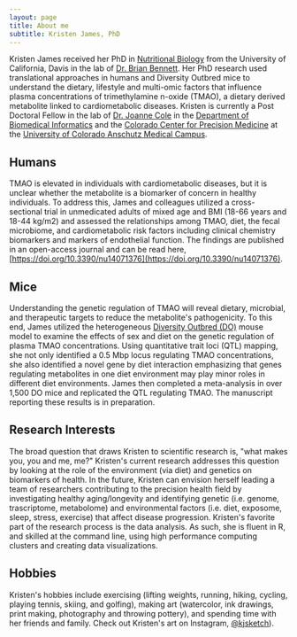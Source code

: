 ```yaml
---
layout: page
title: About me
subtitle: Kristen James, PhD
---
```


Kristen James received her PhD in [Nutritional Biology](https://ggnb.ucdavis.edu) from the University of California, Davis in the lab of [Dr. Brian Bennett](https://www.ars.usda.gov/pacific-west-area/davis-ca/whnrc/omu/people/brian-j-bennett/bennett-lab/). Her PhD research used translational approaches in humans and Diversity Outbred mice to understand the dietary, lifestyle and multi-omic factors that influence plasma concentrations of trimethylamine n-oxide (TMAO), a dietary derived metabolite linked to cardiometabolic diseases. Kristen is currently a Post Doctoral Fellow in the lab of [Dr. Joanne Cole](https://jcolelab.com/) in the [Department of Biomedical Informatics](https://medschool.cuanschutz.edu/dbmi) and the [Colorado Center for Precision Medicine](https://medschool.cuanschutz.edu/ccpm) at the [University of Colorado Anschutz Medical Campus](https://www.cuanschutz.edu/).

## Humans
TMAO is elevated in individuals with cardiometabolic diseases, but it is unclear whether the metabolite is a biomarker of concern in healthy individuals. To address this, James and colleagues utilized a cross-sectional trial in unmedicated adults of mixed age and BMI (18-66 years and 18-44 kg/m2) and assessed the relationships among TMAO, diet, the fecal microbiome, and cardiometabolic risk factors including clinical chemistry biomarkers and markers of endothelial function. The findings are published in an open-access journal and can be read here, [https://doi.org/10.3390/nu14071376](https://doi.org/10.3390/nu14071376). 

## Mice
Understanding the genetic regulation of TMAO will reveal dietary, microbial, and therapeutic targets to reduce the metabolite's pathogenicity. To this end, James utilized the heterogeneous [Diversity Outbred (DO)](https://www.jax.org/strain/009376) mouse model to examine the effects of sex and diet on the genetic regulation of plasma TMAO concentrations. Using quantitative trait loci (QTL) mapping, she not only identified a 0.5 Mbp locus regulating TMAO concentrations, she also identified a novel gene by diet interaction emphasizing that genes regulating metabolites in one diet environment may play minor roles in different diet environments. James then completed a meta-analysis in over 1,500 DO mice and replicated the QTL regulating TMAO. The manuscript reporting these results is in preparation.

## Research Interests
The broad question that draws Kristen to scientific research is, "what makes you, you and me, me?" Kristen's current research addresses this question by looking at the role of the environment (via diet) and genetics on biomarkers of health. In the future, Kristen can envision herself leading a team of researchers contributing to the precision health field by investigating healthy aging/longevity and identifying genetic (i.e. genome, trascriptome, metabolome) and environmental factors (i.e. diet, exposome, sleep, stress, exercise) that affect disease progression. Kristen's favorite part of the research process is the data analysis. As such, she is fluent in R, and skilled at the command line, using high performance computing clusters and creating data visualizations.

## Hobbies
Kristen's hobbies include exercising (lifting weights, running, hiking, cycling, playing tennis, skiing, and golfing), making art (watercolor, ink drawings, print making, photography and throwing pottery), and spending time with her friends and family. Check out Kristen's art on Instagram, [@kjsketch](https://www.instagram.com/kjsketch/)).

